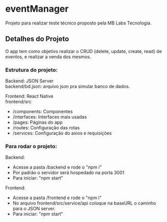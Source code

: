 # eventManager
Projeto para realizar teste técnico proposto pela MB Labs Tecnologia.

## Detalhes do Projeto

O app tem como objetivo realizar o CRUD (delete, update, create, read) de eventos, e realizar a venda dos mesmos.

### Estrutura do projeto:
Backend: JSON Server <br/>
backend/bd.json: arquivo json pra simular banco de dados.

Frontend: React Native<br/>
frontend/src
<ul>
  <li>/components: Componentes</li>
  <li>/interfaces: Interfaces mais usadas</li>
  <li>/pages: Páginas do app</li>
  <li>/routes: Configuração das rotas</li>
  <li>/services: Configuração do axios e requisições</li>
 </ul>
 
 
 ### Para rodar o projeto:
 Backend:
 <ul>
  <li>Acesse a pasta /backend e rode o "npm i"</li>
  <li>Por padrão o servidor será hospedado na porta 3001</li>
  <li>Para iniciar: "npm start"</li>
 </ul>
 
 Frontend:
 <ul>
  <li>Acesse a pasta /frontend e rode o "npm i"</li>
  <li>No arquivo frontend/src/service/api coloque na baseURL o caminho para o JSON server.</li>
  <li>Para iniciar: "npm start"</li>
 </ul>
   

